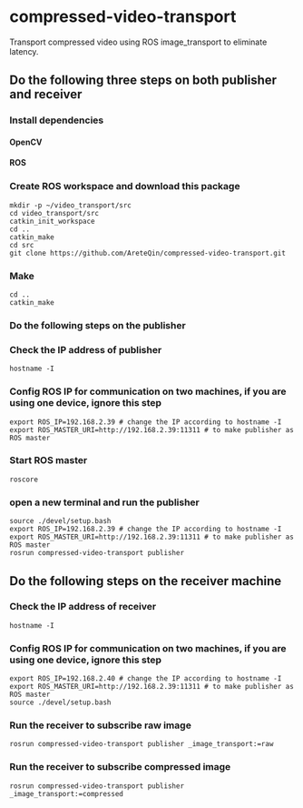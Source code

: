 # compressed-video-transport
Transport compressed video using ROS image_transport to eliminate latency.

## Do the following three steps on both publisher and receiver

### Install dependencies
#### OpenCV
#### ROS

### Create ROS workspace and download this package
```
mkdir -p ~/video_transport/src
cd video_transport/src
catkin_init_workspace 
cd ..
catkin_make
cd src
git clone https://github.com/AreteQin/compressed-video-transport.git
```

### Make
```
cd ..
catkin_make
```

### Do the following steps on the publisher

### Check the IP address of publisher
`hostname -I`

### Config ROS IP for communication on two machines, if you are using one device, ignore this step
```
export ROS_IP=192.168.2.39 # change the IP according to hostname -I
export ROS_MASTER_URI=http://192.168.2.39:11311 # to make publisher as ROS master
```
### Start ROS master
`roscore`

### open a new terminal and run the publisher
```
source ./devel/setup.bash
export ROS_IP=192.168.2.39 # change the IP according to hostname -I
export ROS_MASTER_URI=http://192.168.2.39:11311 # to make publisher as ROS master
rosrun compressed-video-transport publisher
```

## Do the following steps on the receiver machine

### Check the IP address of receiver
`hostname -I`

### Config ROS IP for communication on two machines, if you are using one device, ignore this step
```
export ROS_IP=192.168.2.40 # change the IP according to hostname -I
export ROS_MASTER_URI=http://192.168.2.39:11311 # to make publisher as ROS master
source ./devel/setup.bash
```

### Run the receiver to subscribe raw image
`rosrun compressed-video-transport publisher _image_transport:=raw`

### Run the receiver to subscribe compressed image
`rosrun compressed-video-transport publisher _image_transport:=compressed`
